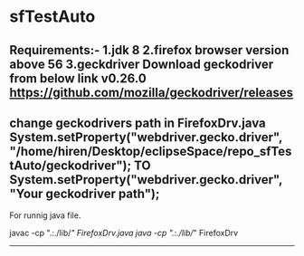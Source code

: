 # sfTestAuto
Requirements:-
1.jdk 8
2.firefox browser version above 56
3.geckdriver
        Download geckodriver from below link v0.26.0
        https://github.com/mozilla/geckodriver/releases
------------------------------------------------------------------------------------------------------------------
change geckodrivers path in FirefoxDrv.java
        System.setProperty("webdriver.gecko.driver", "/home/hiren/Desktop/eclipseSpace/repo_sfTestAuto/geckodriver");
        TO
        System.setProperty("webdriver.gecko.driver", "Your geckodriver path");
--------------------------------------------------------------------------------------------------------------------

For runnig java file.

javac -cp ".:./lib/*" FirefoxDrv.java 
java -cp ".:./lib/*" FirefoxDrv
*********************************************************************************************************************
